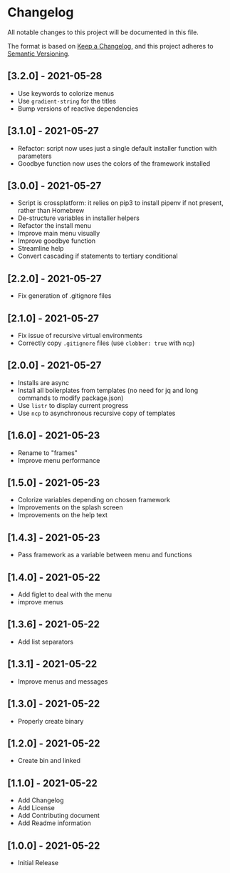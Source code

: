# Changelog

All notable changes to this project will be documented in this file.

The format is based on [Keep a Changelog](https://keepachangelog.com/en/1.0.0/),
and this project adheres to [Semantic Versioning](https://semver.org/spec/v2.0.0.html).

## [3.2.0] - 2021-05-28

- Use keywords to colorize menus
- Use `gradient-string` for the titles
- Bump versions of reactive dependencies

## [3.1.0] - 2021-05-27

- Refactor: script now uses just a single default installer function with parameters
- Goodbye function now uses the colors of the framework installed

## [3.0.0] - 2021-05-27

- Script is crossplatform: it relies on pip3 to install pipenv if not present, rather than Homebrew
- De-structure variables in installer helpers
- Refactor the install menu
- Improve main menu visually
- Improve goodbye function
- Streamline help
- Convert cascading if statements to tertiary conditional

## [2.2.0] - 2021-05-27

- Fix generation of .gitignore files

## [2.1.0] - 2021-05-27

- Fix issue of recursive virtual environments
- Correctly copy `.gitignore` files (use `clobber: true` with `ncp`)

## [2.0.0] - 2021-05-27

- Installs are async
- Install all boilerplates from templates (no need for jq and long commands to modify package.json)
- Use `listr` to display current progress
- Use `ncp` to asynchronous recursive copy of templates

## [1.6.0] - 2021-05-23

- Rename to "frames"
- Improve menu performance

## [1.5.0] - 2021-05-23

- Colorize variables depending on chosen framework
- Improvements on the splash screen
- Improvements on the help text

## [1.4.3] - 2021-05-23

- Pass framework as a variable between menu and functions

## [1.4.0] - 2021-05-22

- Add figlet to deal with the menu
- improve menus

## [1.3.6] - 2021-05-22

- Add list separators

## [1.3.1] - 2021-05-22

- Improve menus and messages

## [1.3.0] - 2021-05-22

- Properly create binary

## [1.2.0] - 2021-05-22

- Create bin and linked

## [1.1.0] - 2021-05-22

- Add Changelog
- Add License
- Add Contributing document
- Add Readme information

## [1.0.0] - 2021-05-22

- Initial Release
